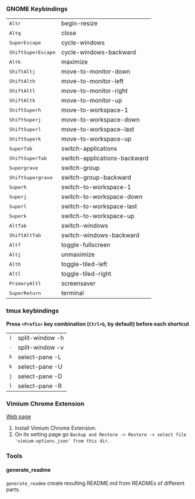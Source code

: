 
### GNOME Keybindings
<table>
<tr><td><kbd>Alt</kbd><kbd>r</kbd></td><td>begin-resize</td></tr>
<tr><td><kbd>Alt</kbd><kbd>q</kbd></td><td>close</td></tr>
<tr><td><kbd>Super</kbd><kbd>Escape</kbd></td><td>cycle-windows</td></tr>
<tr><td><kbd>Shift</kbd><kbd>Super</kbd><kbd>Escape</kbd></td><td>cycle-windows-backward</td></tr>
<tr><td><kbd>Alt</kbd><kbd>k</kbd></td><td>maximize</td></tr>
<tr><td><kbd>Shift</kbd><kbd>Alt</kbd><kbd>j</kbd></td><td>move-to-monitor-down</td></tr>
<tr><td><kbd>Shift</kbd><kbd>Alt</kbd><kbd>h</kbd></td><td>move-to-monitor-left</td></tr>
<tr><td><kbd>Shift</kbd><kbd>Alt</kbd><kbd>l</kbd></td><td>move-to-monitor-right</td></tr>
<tr><td><kbd>Shift</kbd><kbd>Alt</kbd><kbd>k</kbd></td><td>move-to-monitor-up</td></tr>
<tr><td><kbd>Shift</kbd><kbd>Super</kbd><kbd>h</kbd></td><td>move-to-workspace-1</td></tr>
<tr><td><kbd>Shift</kbd><kbd>Super</kbd><kbd>j</kbd></td><td>move-to-workspace-down</td></tr>
<tr><td><kbd>Shift</kbd><kbd>Super</kbd><kbd>l</kbd></td><td>move-to-workspace-last</td></tr>
<tr><td><kbd>Shift</kbd><kbd>Super</kbd><kbd>k</kbd></td><td>move-to-workspace-up</td></tr>
<tr><td><kbd>Super</kbd><kbd>Tab</kbd></td><td>switch-applications</td></tr>
<tr><td><kbd>Shift</kbd><kbd>Super</kbd><kbd>Tab</kbd></td><td>switch-applications-backward</td></tr>
<tr><td><kbd>Super</kbd><kbd>grave</kbd></td><td>switch-group</td></tr>
<tr><td><kbd>Shift</kbd><kbd>Super</kbd><kbd>grave</kbd></td><td>switch-group-backward</td></tr>
<tr><td><kbd>Super</kbd><kbd>h</kbd></td><td>switch-to-workspace-1</td></tr>
<tr><td><kbd>Super</kbd><kbd>j</kbd></td><td>switch-to-workspace-down</td></tr>
<tr><td><kbd>Super</kbd><kbd>l</kbd></td><td>switch-to-workspace-last</td></tr>
<tr><td><kbd>Super</kbd><kbd>k</kbd></td><td>switch-to-workspace-up</td></tr>
<tr><td><kbd>Alt</kbd><kbd>Tab</kbd></td><td>switch-windows</td></tr>
<tr><td><kbd>Shift</kbd><kbd>Alt</kbd><kbd>Tab</kbd></td><td>switch-windows-backward</td></tr>
<tr><td><kbd>Alt</kbd><kbd>f</kbd></td><td>toggle-fullscreen</td></tr>
<tr><td><kbd>Alt</kbd><kbd>j</kbd></td><td>unmaximize</td></tr>
<tr><td><kbd>Alt</kbd><kbd>h</kbd></td><td>toggle-tiled-left</td></tr>
<tr><td><kbd>Alt</kbd><kbd>l</kbd></td><td>toggle-tiled-right</td></tr>
<tr><td><kbd>Primary</kbd><kbd>Alt</kbd><kbd>l</kbd></td><td>screensaver</td></tr>
<tr><td><kbd>Super</kbd><kbd>Return</kbd></td><td>terminal</td></tr>
</table>

### tmux keybindings
**Press `<Prefix>` key combination (`Ctrl+b`, by default) before each shortcut**
<table>
<tr><td><kbd>|</kbd></td><td>split-window -h</td></tr>
<tr><td><kbd>-</kbd></td><td>split-window -v</td></tr>
<tr><td><kbd>h</kbd></td><td>select-pane -L</td></tr>
<tr><td><kbd>k</kbd></td><td>select-pane -U</td></tr>
<tr><td><kbd>j</kbd></td><td>select-pane -D</td></tr>
<tr><td><kbd>l</kbd></td><td>select-pane -R</td></tr>
</table>

### Vimium Chrome Extension
[Web page](https://chrome.google.com/webstore/detail/vimium/dbepggeogbaibhgnhhndojpepiihcmeb?hl=en)

1. Install Vimium Chrome Extension.
2. On its setting page go ```Backup and Restore -> Restore -> select file 'vimium-options.json' from this dir```.




### Tools
#### generate_readme
`generate_readme` create resulting README.md from READMEs of different parts.

